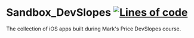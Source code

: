 # Sandbox_DevSlopes [![Lines of code](https://tokei.rs/b1/github/alimovlex/Sandbox_DevSlopes?category=code)](https://github.com/alimovlex/Sandbox_DevSlopes)
The collection of iOS apps built during Mark's Price DevSlopes course.

